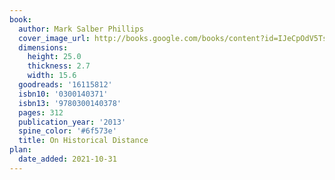 ```yaml
---
book:
  author: Mark Salber Phillips
  cover_image_url: http://books.google.com/books/content?id=IJeCpOdV5TsC&printsec=frontcover&img=1&zoom=1&edge=curl&source=gbs_api
  dimensions:
    height: 25.0
    thickness: 2.7
    width: 15.6
  goodreads: '16115812'
  isbn10: '0300140371'
  isbn13: '9780300140378'
  pages: 312
  publication_year: '2013'
  spine_color: '#6f573e'
  title: On Historical Distance
plan:
  date_added: 2021-10-31
---
```

